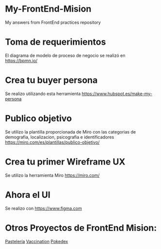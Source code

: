 # My-FrontEnd-Mision 
My answers from FrontEnd practices repository
# Toma de requerimientos
El diagrama de modelo de proceso de negocio se realizó en https://bpmn.io/
# Crea tu buyer persona
Se realizo utilizando esta herramienta https://www.hubspot.es/make-my-persona
# Publico objetivo
Se utilizo la plantilla proporcionada de Miro con las categorias de demografia, localizacion, psicografia e identificadores https://miro.com/es/plantillas/publico-objetivo/
# Crea tu primer Wireframe UX
Se utilizo la herramienta Miro https://miro.com/
# Ahora el UI
Se realizo con https://www.figma.com
# Otros Proyectos de FrontEnd Mision:
[Pastelería](https://github.com/Ivansabart/Pasteler-a)
[Vaccination](https://github.com/Ivansabart/Vaccination)
[Pokedex](https://github.com/Ivansabart/pokedex)
